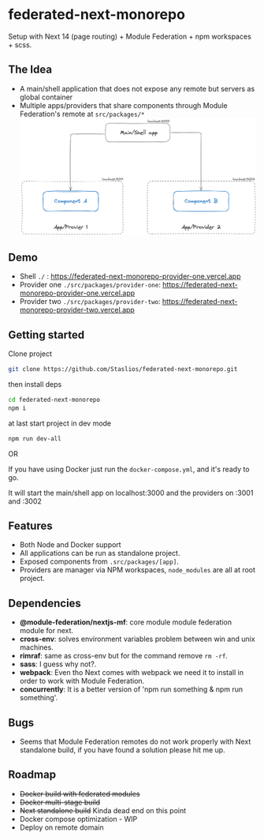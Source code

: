 # federated-next-monorepo
Setup with Next 14 (page routing) + Module Federation + npm workspaces + scss.

## The Idea
- A main/shell application that does not expose any remote but servers as global container
- Multiple apps/providers that share components through Module Federation's remote at `src/packages/*`
![Alt Text](docs/img/prj-scheme.png)

## Demo
- Shell `./` : https://federated-next-monorepo-provider-one.vercel.app
- Provider one `./src/packages/provider-one`: https://federated-next-monorepo-provider-one.vercel.app
- Provider two `./src/packages/provider-two`: https://federated-next-monorepo-provider-two.vercel.app


## Getting started
Clone project
``` bash
git clone https://github.com/Staslios/federated-next-monorepo.git
```

then install deps
``` bash
cd federated-next-monorepo
npm i 
```

at last start project in dev mode
``` bash
npm run dev-all
```

OR

If you have using Docker just run the `docker-compose.yml`, and it's ready to go.

It will start the main/shell app on localhost:3000 and the providers on :3001 and :3002

## Features
- Both Node and Docker support
- All applications can be run as standalone project.
- Exposed components from `.src/packages/[app]`.
- Providers are manager via NPM workspaces, `node_modules` are all at root project.

## Dependencies
- **@module-federation/nextjs-mf**: core module module federation module for next.
- **cross-env**: solves environment variables problem between win and unix machines.
- **rimraf**: same as cross-env but for the command remove `rm -rf`.
- **sass**: I guess why not?.
- **webpack**: Even tho Next comes with webpack we need it to install in order to work with Module Federation.
- **concurrently**: It is a better version of 'npm run something & npm run something'.

## Bugs
- Seems that Module Federation remotes do not work properly with Next standalone build, if you have found a solution please hit me up.

## Roadmap
- ~~Docker build with federated modules~~
- ~~Docker multi-stage build~~
- ~~Next standalone build~~ Kinda dead end on this point
- Docker compose optimization - WIP
- Deploy on remote domain
